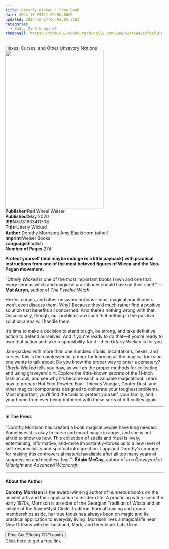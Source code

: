 ```yaml
---
title: Utterly Wicked | Free Book
date: 2024-10-25T21:39:56.000Z
updated: 2024-10-27T03:02:05.710Z
categories:
  - Body, Mind & Spirit
thumbnail: https://thmb-001-ebook.techidaily.com/1e434234ee42acfdaf16a3e0dd1eb9381d2da3b0c832b29ce22dd2adec9634cf.jpg
---
```

<main id="book-container">
  <div class="flex flex-col">
    <div class="book-brief flex-1 py-6 px-4 sm:p-6 md:py-10 md:px-8">
      <!-- brief-->
      <div class="book-brief-main">
        Hexes, Curses, and Other Unsavory Notions
      </div>
    </div>
    <div
      class="book-meta-info flex-1 grid gap-4 col-start-1 col-end-3 row-start-1 sm:mb-6 sm:grid-cols-4 lg:gap-6 lg:col-start-2 lg:row-end-6 lg:row-span-6 lg:mb-0"
    >
      <div
        class="book-meta-info-left place-content-center mt-4 p-4 text-sm leading-6 col-start-2 col-span-2 dark:text-slate-400"
      >
        <img
          class="w-full h-500 object-cover rounded-lg sm:h-255 sm:col-span-2 lg:col-span-full"
          src="https://img-001-ebook.techidaily.com/8cc5f5fc0d834f2bec636200bc6368a17a39ae98db81a942ba0e3a961104e978.jpg"
          alt=""
          width="312"
          height="500"
        />
      </div>
      <div
        class="book-meta-info-right mt-2 col-start-1 row-start-2 col-span-3 self-center"
      >
        <!-- meta data  -->
        <div class="flex flex-col px-4 md:px-8">
          <div class="flex-1">
            <strong>Publisher</strong>:<span class="px-2"
              >Red Wheel Weiser</span
            >
          </div>
          <div class="flex-1">
            <strong>Published</strong>:<span class="px-2">May 2020</span>
          </div>
          <div class="flex-1">
            <strong>ISBN</strong>:<span class="px-2">9781633411708</span>
          </div>
          <div class="flex-1">
            <strong>Title</strong>:<span class="px-2">Utterly Wicked</span>
          </div>
          <div class="flex-1">
            <strong>Author</strong>:<span class="px-2"
              >Dorothy Morrison; Amy Blackthorn (other)</span
            >
          </div>
          <div class="flex-1">
            <strong>Imprint</strong>:<span class="px-2">Weiser Books</span>
          </div>
          <div class="flex-1">
            <strong>Language</strong>:<span class="px-2">English</span>
          </div>
          <div class="flex-1">
            <strong>Number of Pages</strong>:<span class="px-2">274</span>
          </div>
        </div>
      </div>
    </div>
    <div class="book-description flex-1 py-6 px-4 sm:p-6 md:py-10 md:px-8">
      <div class="book-description-main">
        <div accordion-content="" id="description">
          <p>
            <b
              >Protect yourself (and maybe indulge in a little payback) with
              practical instructions from one of the most beloved figures of
              Wicca and the Neo-Pagan movement.</b
            >
          </p>
          <p>
            “<i>Utterly Wicked</i> is one of the most important books I own and
            one that every serious witch and magickal practitioner should have
            on their shelf.” —<b>Mat Auryn</b>, author of
            <i>The Psychic Witch</i>
          </p>
          <p>
            Hexes, curses, and other unsavory notions—most magical practitioners
            won’t even discuss them. Why? Because they’d much rather find a
            positive solution that benefits all concerned. And there’s nothing
            wrong with that. Occasionally, though, our problems are such that
            nothing in the positive solution arena will handle them.
          </p>
          <p>
            It’s time to make a decision to stand tough, be strong, and take
            definitive action to defend ourselves. And if you‘re ready to do
            that—if you‘re ready to own that action and take responsibility for
            it—then <i>Utterly Wicked</i> is for you.
          </p>
          <p>
            Jam-packed with more than one hundred rituals, incantations, hexes,
            and curses, this is the quintessential primer for learning all the
            magical tricks no one wants to talk about. Do you know the proper
            way to enter a cemetery? <i>Utterly Wicked</i> tells you how, as
            well as the proper methods for collecting and using graveyard dirt.
            Explore the little-known secrets of the 11-inch fashion doll, and
            see why it‘s become such a valuable magical tool. Learn how to
            prepare Hot Foot Powder, Four Thieves Vinegar, Goofer Dust, and
            other magical components designed to obliterate your toughest
            problems. Most important, you‘ll find the tools to protect yourself,
            your family, and your home from ever being bothered with these sorts
            of difficulties again.
          </p>
        </div>
        <div class="accordion-fader"></div>
      </div>
    </div>
    <div class="book-excerpts flex-1 py-6 px-4 sm:p-6 md:py-10 md:px-8">
      <!-- excerpts-->
      <div class="book-excerpts-main">
        <hr />
        <h4 class="placeholder placeholder-heading">
          <span>In The Press</span>
        </h4>
        <p>
          “Dorothy Morrison has created a book magical people have long needed.
          Sometimes it is okay to curse and enact magic in anger, and she is not
          afraid to show us how. This collection of spells and ritual is lively,
          entertaining, informative, and–more importantly–forces us to a new
          level of self-responsibility and spiritual introspection. I applaud
          Dorothy’s courage for making this controversial material available
          after all too many<b>&nbsp;</b>years of suppression and needless
          fear.” –<b>Edain McCoy,</b> author of&nbsp;<i
            >In a Graveyard at Midnight&nbsp;</i
          >and&nbsp;<i>Advanced Witchcraft.</i>
        </p>
      </div>
    </div>
    <div class="book-about-author flex-1 py-6 px-4 sm:p-6 md:py-10 md:px-8">
      <!-- about author-->
      <div class="book-main-author-main">
        <hr />
        <h4 class="placeholder placeholder-heading">
          <span>About the Author</span>
        </h4>
        <p>
          <b>Dorothy Morrison</b> is the award-winning author of numerous books
          on the ancient arts and their application to modern life. A practicing
          witch since the early 1970s, Morrison is an elder of the Georgian
          Tradition of Wicca and an initiate of the RavenMyst Circle Tradition.
          Formal training and group memberships aside, her true focus has always
          been on magic and its practical application to everyday living.
          Morrison lives a magical life near New Orleans with her husband, Mark,
          and their black Lab, Dixie.
        </p>
      </div>
    </div>
    <div class="book-free-get flex-1 py-6 px-4 sm:p-6 md:py-10 md:px-8">
      <button
        id="btn-free-get"
        class="bg-blue-500 hover:bg-blue-700 text-white font-bold py-2 px-4 rounded"
      >
        Free Get EBook (.PDF/.epub)
      </button>
      <div id="countdown-display" class="px-2 text-lg mt-2"></div>
      <a
        id="free-link"
        class="hidden bg-blue-500 hover:bg-blue-700 text-white font-bold py-2 px-4 rounded"
        href="https://www.ebooks.com/en-us/book/209780349/utterly-wicked/dorothy-morrison/"
        target="_blank"
        >Click here to get a free link</a
      >
    </div>
    <script>
      let countdownTime = 0;
      let countdownInterval = null;
      document
        .getElementById('btn-free-get')
        .addEventListener('click', startCountdown);
      function startCountdown() {
        countdownTime = new Date().getTime() + 60000 * 3;
        countdownInterval = setInterval(updateCountdown, 1000);
        document.getElementById('btn-free-get').disabled = true;
        document
          .getElementById('btn-free-get')
          .classList.add('bg-gray-500', 'cursor-not-allowed');
      }
      function updateCountdown() {
        let currentTime = new Date().getTime();
        let timeLeft = countdownTime - currentTime;
        let secondsLeft = Math.floor(timeLeft / 1000);
        document.getElementById('countdown-display').innerHTML =
          `Remaining time: ${secondsLeft} seconds.`;
        if (secondsLeft <= 0) {
          clearInterval(countdownInterval);
          document.getElementById('btn-free-get').classList.add('hidden');
          document.getElementById('free-link').classList.remove('hidden');
          document.getElementById('countdown-display').innerHTML = '';
        }
      }
    </script>
  </div>
</main>

<ins class="adsbygoogle"
      style="display:block"
      data-ad-client="ca-pub-7571918770474297"
      data-ad-slot="8358498916"
      data-ad-format="auto"
      data-full-width-responsive="true"></ins>
    